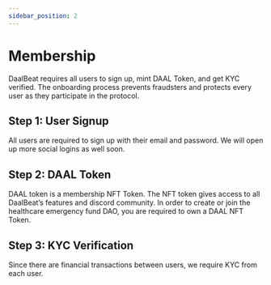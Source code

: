 ```yaml
---
sidebar_position: 2
---
```


# Membership

DaalBeat requires all users to sign up, mint DAAL Token, and get KYC verified. The onboarding process prevents fraudsters and protects every user as they participate in the protocol.

## Step 1: User Signup

All users are required to sign up with their email and password. We will open up more social logins as well soon.

## Step 2: DAAL Token

DAAL token is a membership NFT Token. The NFT token gives access to all DaalBeat’s features and discord community. In order to create or join the healthcare emergency fund DAO, you are required to own a DAAL NFT Token.

## Step 3: KYC Verification

Since there are financial transactions between users, we require KYC from each user.
